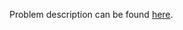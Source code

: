 Problem description can be found [here](https://www.hackerrank.com/challenges/py-set-symmetric-difference-operation/problem).
